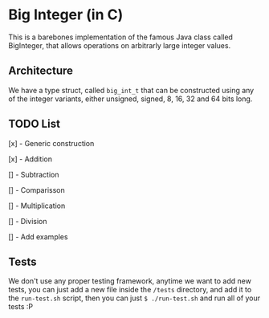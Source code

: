 # Big Integer (in C)

This is a barebones implementation of the famous Java class called BigInteger, that allows operations on arbitrarly large integer values.

## Architecture

We have a type struct, called `big_int_t` that can be constructed using any of the integer variants, either unsigned, signed, 8, 16, 32 and 64 bits long.

## TODO List

[x] - Generic construction

[x] - Addition

[] - Subtraction

[] - Comparisson

[] - Multiplication

[] - Division

[] - Add examples

## Tests

We don't use any proper testing framework, anytime we want to add new tests, you can just add a new file inside the `/tests` directory, and add it to the `run-test.sh` script, then you can just `$ ./run-test.sh` and run all of your tests :P
